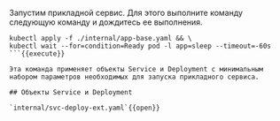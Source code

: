 Запустим прикладной сервис. Для этого выполните команду следующую команду и дождитесь ее выполнения.

```
kubectl apply -f ./internal/app-base.yaml && \
kubectl wait --for=condition=Ready pod -l app=sleep --timeout=-60s
```{{execute}}

Эта команда применяет объекты Service и Deployment с минимальным набором параметров необходимых для запуска прикладного сервиса.

## Объекты Service и Deployment

`internal/svc-deploy-ext.yaml`{{open}}

